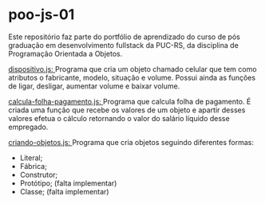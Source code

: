 # poo-js-01

Este repositório faz parte do portfólio de aprendizado do curso de pós graduação em desenvolvimento fullstack da PUC-RS, da disciplina de Programação Orientada a Objetos.

<a href="dispositivo.js">dispositivo.js: </a> 
Programa que cria um objeto chamado celular que tem como atributos o fabricante, modelo, situação e volume. 
 Possui ainda as funções de ligar, desligar, aumentar volume e baixar volume.
 <p>
 <a href="calcula-folha-pagamento.js">calcula-folha-pagamento.js: </a>
 Programa que calcula folha de pagamento. É criada uma função que recebe os valores de um objeto e apartir desses valores efetua o cálculo retornando o valor do salário líquido desse empregado. 
<p>
<a href="criando-objetos.js">criando-objetos.js: </a>
Programa que cria objetos seguindo diferentes formas:
<ul> 
<li>Literal;</li>
<li>Fábrica;</li>
<li>Construtor;</li>
<li>Protótipo; (falta implementar)</li>
<li>Classe; (falta implementar)</li>
</ul>

